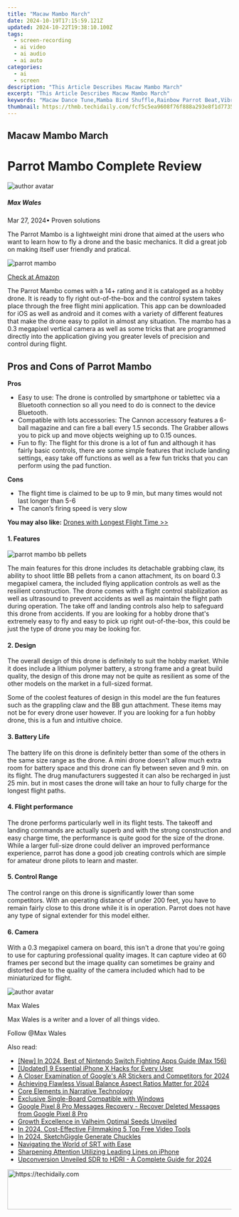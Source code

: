 ```yaml
---
title: "Macaw Mambo March"
date: 2024-10-19T17:15:59.121Z
updated: 2024-10-22T19:38:10.100Z
tags: 
  - screen-recording
  - ai video
  - ai audio
  - ai auto
categories: 
  - ai
  - screen
description: "This Article Describes Macaw Mambo March"
excerpt: "This Article Describes Macaw Mambo March"
keywords: "Macaw Dance Tune,Mamba Bird Shuffle,Rainbow Parrot Beat,Vibrant Macaw Rhythm,Colorful Macaw Groove,Feathered Melody March,Jungle Bird Samba"
thumbnail: https://thmb.techidaily.com/fcf5c5ea9608f76f888a293e8f1d7735a9ef3d7b559d6f2e28e14efe6f5fdf86.jpg
---
```


## Macaw Mambo March

# Parrot Mambo Complete Review

![author avatar](https://images.wondershare.com/filmora/article-images/max-wales-author.jpg)

##### Max Wales

 Mar 27, 2024• Proven solutions

 The Parrot Mambo is a lightweight mini drone that aimed at the users who want to learn how to fly a drone and the basic mechanics. It did a great job on making itself user friendly and pratical.

![parrot mambo](https://images.wondershare.com/filmora/article-images/parrot-mambo.jpg)

[Check at Amazon](https://www.amazon.com/gp/product/B01JYR44MY/ref=as%5Fli%5Ftl?ie=UTF8&tag=vs-flora-20&camp=1789&creative=9325&linkCode=as2&creativeASIN=B01JYR44MY&linkId=67c1f92814414b27494acdea5c374b36)

 The Parrot Mambo comes with a 14+ rating and it is cataloged as a hobby drone. It is ready to fly right out-of-the-box and the control system takes place through the free flight mini application. This app can be downloaded for iOS as well as android and it comes with a variety of different features that make the drone easy to ppilot in almost any situation. The mambo has a 0.3 megapixel vertical camera as well as some tricks that are programmed directly into the application giving you greater levels of precision and control during flight.

## Pros and Cons of Parrot Mambo

**Pros**

* Easy to use: The drone is controlled by smartphone or tablettec via a Bluetooth connection so all you need to do is connect to the device Bluetooth.
* Compatible with lots accessories: The Cannon accessory features a 6-ball magazine and can fire a ball every 1.5 seconds. The Grabber allows you to pick up and move objects weighing up to 0.15 ounces.
* Fun to fly: The flight for this drone is a lot of fun and although it has fairly basic controls, there are some simple features that include landing settings, easy take off functions as well as a few fun tricks that you can perform using the pad function.

**Cons**

* The flight time is claimed to be up to 9 min, but many times would not last longer than 5-6
* The canon’s firing speed is very slow

**You may also like:** [Drones with Longest Flight Time >>](https://tools.techidaily.com/wondershare/filmora/download/)

#### 1\.  Features

![parrot mambo bb pellets](https://images.wondershare.com/filmora/article-images/parrot-mambo-bb-pellets.jpg)

 The main features for this drone includes its detachable grabbing claw, its ability to shoot little BB pellets from a canon attachment, its on board 0.3 megapixel camera, the included flying application controls as well as the resilient construction. The drone comes with a flight control stabilization as well as ultrasound to prevent accidents as well as maintain the flight path during operation. The take off and landing controls also help to safeguard this drone from accidents. If you are looking for a hobby drone that's extremely easy to fly and easy to pick up right out-of-the-box, this could be just the type of drone you may be looking for.

#### 2\.  Design

 The overall design of this drone is definitely to suit the hobby market. While it does include a lithium polymer battery, a strong frame and a great build quality, the design of this drone may not be quite as resilient as some of the other models on the market in a full-sized format.

 Some of the coolest features of design in this model are the fun features such as the grappling claw and the BB gun attachment. These items may not be for every drone user however. If you are looking for a fun hobby drone, this is a fun and intuitive choice.

#### 3\.  Battery Life

 The battery life on this drone is definitely better than some of the others in the same size range as the drone. A mini drone doesn't allow much extra room for battery space and this drone can fly between seven and 9 min. on its flight. The drug manufacturers suggested it can also be recharged in just 25 min. but in most cases the drone will take an hour to fully charge for the longest flight paths.

#### 4\.  Flight performance

 The drone performs particularly well in its flight tests. The takeoff and landing commands are actually superb and with the strong construction and easy charge time, the performance is quite good for the size of the drone. While a larger full-size drone could deliver an improved performance experience, parrot has done a good job creating controls which are simple for amateur drone pilots to learn and master.

#### 5\.  Control Range

 The control range on this drone is significantly lower than some competitors. With an operating distance of under 200 feet, you have to remain fairly close to this drone while it is in operation. Parrot does not have any type of signal extender for this model either.

#### 6\.  Camera

 With a 0.3 megapixel camera on board, this isn't a drone that you're going to use for capturing professional quality images. It can capture video at 60 frames per second but the image quality can sometimes be grainy and distorted due to the quality of the camera included which had to be miniaturized for flight.

![author avatar](https://images.wondershare.com/filmora/article-images/max-wales-author.jpg)

Max Wales

Max Wales is a writer and a lover of all things video.

Follow @Max Wales

<ins class="adsbygoogle"
      style="display:block"
      data-ad-client="ca-pub-7571918770474297"
      data-ad-slot="8358498916"
      data-ad-format="auto"
      data-full-width-responsive="true"></ins>

<span class="atpl-alsoreadstyle">Also read:</span>
<div><ul>
<li><a href="https://on-screen-recording.techidaily.com/new-in-2024-best-of-nintendo-switch-fighting-apps-guide-max-156/"><u>[New] In 2024, Best of Nintendo Switch Fighting Apps Guide (Max 156)</u></a></li>
<li><a href="https://extra-lessons.techidaily.com/updated-9-essential-iphone-x-hacks-for-every-user/"><u>[Updated] 9 Essential iPhone X Hacks for Every User</u></a></li>
<li><a href="https://extra-lessons.techidaily.com/a-closer-examination-of-googles-ar-stickers-and-competitors-for-2024/"><u>A Closer Examination of Google's AR Stickers and Competitors for 2024</u></a></li>
<li><a href="https://extra-lessons.techidaily.com/achieving-flawless-visual-balance-aspect-ratios-matter-for-2024/"><u>Achieving Flawless Visual Balance Aspect Ratios Matter for 2024</u></a></li>
<li><a href="https://extra-lessons.techidaily.com/core-elements-in-narrative-technology/"><u>Core Elements in Narrative Technology</u></a></li>
<li><a href="https://win11.techidaily.com/exclusive-single-board-compatible-with-windows/"><u>Exclusive Single-Board Compatible with Windows</u></a></li>
<li><a href="https://phone-solutions.techidaily.com/google-pixel-8-pro-messages-recovery-recover-deleted-messages-from-google-pixel-8-pro-by-fonelab-android-recover-messages/"><u>Google Pixel 8 Pro Messages Recovery - Recover Deleted Messages from Google Pixel 8 Pro</u></a></li>
<li><a href="https://visual-screen-recording.techidaily.com/growth-excellence-in-valheim-optimal-seeds-unveiled/"><u>Growth Excellence in Valheim Optimal Seeds Unveiled</u></a></li>
<li><a href="https://extra-lessons.techidaily.com/in-2024-cost-effective-filmmaking-5-top-free-video-tools/"><u>In 2024, Cost-Effective Filmmaking 5 Top Free Video Tools</u></a></li>
<li><a href="https://extra-skills.techidaily.com/in-2024-sketchgiggle-generate-chuckles/"><u>In 2024, SketchGiggle Generate Chuckles</u></a></li>
<li><a href="https://extra-lessons.techidaily.com/navigating-the-world-of-srt-with-ease/"><u>Navigating the World of SRT with Ease</u></a></li>
<li><a href="https://extra-tips.techidaily.com/sharpening-attention-utilizing-leading-lines-on-iphone/"><u>Sharpening Attention Utilizing Leading Lines on iPhone</u></a></li>
<li><a href="https://some-guidance.techidaily.com/upconversion-unveiled-sdr-to-hdri-a-complete-guide-for-2024/"><u>Upconversion Unveiled SDR to HDRI - A Complete Guide for 2024</u></a></li>
</ul></div>

<!-- affiliate ads begin -->
<a href="https://appsumo.8odi.net/c/5597632/2087485/7443" target="_top" id="2087485">
  <img src="//a.impactradius-go.com/display-ad/7443-2087485" border="0" alt="https://techidaily.com" width="728" height="90"/>
</a>
<img height="0" width="0" src="https://appsumo.8odi.net/i/5597632/2087485/7443" style="position:absolute;visibility:hidden;" border="0" />
<!-- affiliate ads end -->

